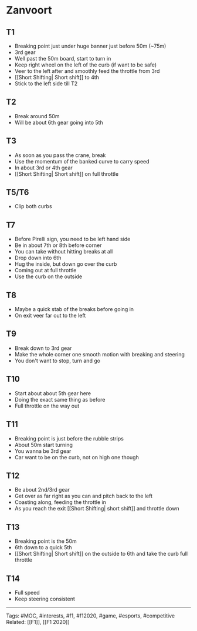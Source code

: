 # Zanvoort
## T1
- Breaking point just under huge banner just before 50m (~75m)
- 3rd gear
- Well past the 50m board, start to turn in
- Keep right wheel on the left of the curb (if want to be safe)
- Veer to the left after and smoothly feed the throttle from 3rd
- [[Short Shifting| Short shift]] to 4th
- Stick to the left side till T2

## T2
- Break around 50m
- Will be about 6th gear going into 5th

## T3
- As soon as you pass the crane, break
- Use the momentum of the banked curve to carry speed
- In about 3rd or 4th gear
- [[Short Shifting| Short shift]] on full throttle

## T5/T6
- Clip both curbs

## T7
- Before Pirelli sign, you need to be left hand side
- Be in about 7th or 8th before corner
- You can take without hitting breaks at all
- Drop down into 6th
- Hug the inside, but down go over the curb
- Coming out at full throttle
- Use the curb on the outside

## T8
- Maybe a quick stab of the breaks before going in
- On exit veer far out to the left

## T9
- Break down to 3rd gear
- Make the whole corner one smooth motion with breaking and steering
- You don't want to stop, turn and go

## T10
- Start about about 5th gear here
- Doing the exact same thing as before
- Full throttle on the way out

## T11
- Breaking point is just before the rubble strips
- About 50m start turning
- You wanna be 3rd gear
- Car want to be on the curb, not on high one though

## T12
- Be about 2nd/3rd gear
- Get over as far right as you can and pitch back to the left
- Coasting along, feeding the throttle in
- As you reach the exit [[Short Shifting| short shift]] and throttle down

## T13
- Breaking point is the 50m
- 6th down to a quick 5th 
- [[Short Shifting| Short shift]] on the outside to 6th and take the curb full throttle

## T14
- Full speed
- Keep steering consistent

---
Tags: #MOC, #interests, #f1, #f12020, #game, #esports, #competitive
Related: [[F1]], [[F1 2020]]